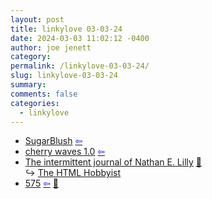 ```yaml
---
layout: post
title: linkylove 03-03-24
date: 2024-03-03 11:02:12 -0400
author: joe jenett
category: 
permalink: /linkylove-03-03-24/
slug: linkylove-03-03-24
summary: 
comments: false
categories:
  - linkylove
---
```

<ul class="linkylove">
	<li><a title="SugarBlush" href="https://sugarblush.neocities.org/">SugarBlush</a>  <a title="source" href="https://theabsoluterealm.com/"><span style="color:blue;">&#8678;</span></a></li>
	<li><a title="Nikki" href="https://cherrywaves.neocities.org/">cherry waves 1.0</a>  <a title="source" href="https://debtdeath.neocities.org/"><span style="color:blue;">&#8678;</span></a></li>
	<li><a title="N.E.Lilly" href="https://journal.lilly.art/">The intermittent journal of Nathan E. Lilly</a> <a href="https://pinboard.in/u:ramblinggit">📌</a><br>&#8618; <a title="The HTML Hobbyist on Neocities" href="https://htmlhobbyist.neocities.org/">The HTML Hobbyist</a></li>
	<li><a title="575 - life in haiku" href="https://575.life/">575</a>  <a title="source" href="https://minweb.site/"><span style="color:blue;">&#8678;</span></a> <a href="https://pinboard.in/u:mikael">📌</a></li>
</ul>
<a href="https://brid.gy/publish/mastodon"></a>